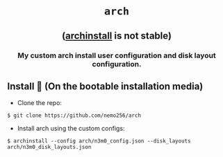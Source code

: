 <div align="center">

# `arch`

<h2>
  (<a href="https://github.com/archlinux/archinstall">archinstall</a> is not stable)
</h2>
<h3>
  My custom arch install user configuration and disk layout configuration.
</h3>

</div>

## Install 🔨 (On the bootable installation media)
- Clone the repo:
```shell
$ git clone https://github.com/nemo256/arch
```

- Install arch using the custom configs:
```shell
$ archinstall --config arch/n3m0_config.json --disk_layouts arch/n3m0_disk_layouts.json
```
